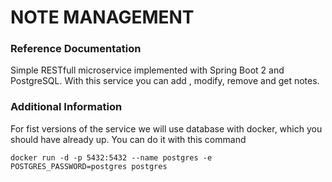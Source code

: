 # NOTE MANAGEMENT

### Reference Documentation
Simple RESTfull microservice implemented with Spring Boot 2 and PostgreSQL.
With this service you can add , modify, remove and get notes.

### Additional Information
For fist versions of the service we will use database with docker, which you should have already up.
You can do it with this command
```$xslt
docker run -d -p 5432:5432 --name postgres -e POSTGRES_PASSWORD=postgres postgres
```
